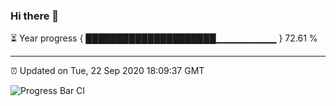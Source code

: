### Hi there 👋

⏳ Year progress { █████████████████████▁▁▁▁▁▁▁▁▁ } 72.61 %

---

⏰ Updated on Tue, 22 Sep 2020 18:09:37 GMT

![Progress Bar CI](https://github.com/liununu/liununu/workflows/Progress%20Bar%20CI/badge.svg)
